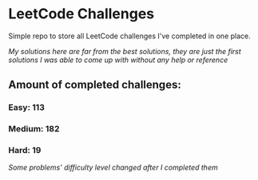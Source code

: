 
# LeetCode Challenges

Simple repo to store all LeetCode challenges I've completed in one place.

<i>My solutions here are far from the best solutions, they are just the first solutions I was able to come up with without any help or reference</i>

## Amount of completed challenges:

### Easy: 113

### Medium: 182

### Hard: 19

<i>Some problems' difficulty level changed after I completed them</i>
